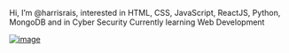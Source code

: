 Hi, I’m @harrisrais, 
interested in HTML, CSS, JavaScript, ReactJS, Python, MongoDB and in Cyber Security
Currently learning Web Development

[![image](https://github.com/harrisrais/harrisrais/assets/164673586/f16cdd8a-443b-49fc-b839-586abddb2819)
](https://www.google.com/url?sa=i&url=https%3A%2F%2Fgithub.com%2Frudrabarad%2FGifs&psig=AOvVaw01gyKT8g9N0cbAyIZfMLop&ust=1715624797750000&source=images&cd=vfe&opi=89978449&ved=0CBEQjRxqFwoTCIi8j8PeiIYDFQAAAAAdAAAAABAE)
